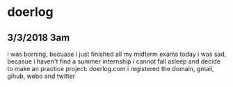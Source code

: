 # doerlog
## 3/3/2018 3am
i was borning, becuase i just finished all my midterm exams today
i was sad, becasue i haven't find a summer internship
i cannot fall asleep and decide to make an practice project: doerlog.com
i registered the domain, gmail, gihub, webo and twitter
